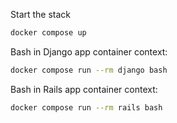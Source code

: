 Start the stack
```sh
docker compose up
```

Bash in Django app container context:
```sh
docker compose run --rm django bash
```

Bash in Rails app container context:
```sh
docker compose run --rm rails bash
```
